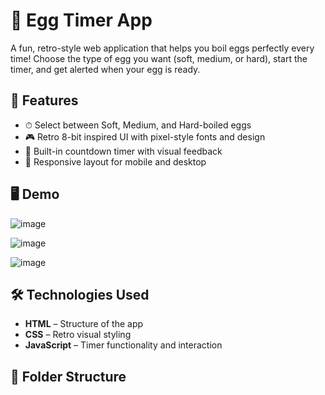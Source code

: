# 🥚 Egg Timer App

A fun, retro-style web application that helps you boil eggs perfectly every time! Choose the type of egg you want (soft, medium, or hard), start the timer, and get alerted when your egg is ready.

## 🚀 Features

- ⏱ Select between Soft, Medium, and Hard-boiled eggs
- 🎮 Retro 8-bit inspired UI with pixel-style fonts and design
- 🔔 Built-in countdown timer with visual feedback
- 📱 Responsive layout for mobile and desktop

## 🖥️ Demo


![image](https://github.com/user-attachments/assets/5d424eb3-13f3-4560-a9da-0901d40c235e)

![image](https://github.com/user-attachments/assets/8f65438e-c0e3-4cd3-aeb2-7e022f18a8ca)


![image](https://github.com/user-attachments/assets/12b5b45f-03cd-41f5-85d0-cfb7b9f25e55)

## 🛠️ Technologies Used

- **HTML** – Structure of the app
- **CSS** – Retro visual styling
- **JavaScript** – Timer functionality and interaction

## 📂 Folder Structure

